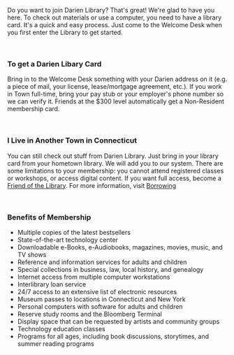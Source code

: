<div class="row margin-bottom-30">
<div class="col-md-6">

Do you want to join Darien Library? That's great! We're glad to have you here. To check out materials or use a computer, you need to have a library card. It's a quick and easy process. Just come to the Welcome Desk when you first enter the Library to get started. 

<br />

### To get a Darien Libary Card
Bring in to the Welcome Desk something with your Darien address on it (e.g. a piece of mail, your license, lease/mortgage agreement, etc.). If you work in Town full-time, bring your pay stub or your employer's phone number so we can verify it. Friends at the $300 level automatically get a Non-Resident membership card.

<br />

### I Live in Another Town in Connecticut
You can still check out stuff from Darien Library. Just bring in your library card from your hometown library. We will add you to our system. There are some limitations to your membership: you cannot attend registered classes or workshops, or access digital content. If you want full access, become a [Friend of the Library](/friends "Friend of the Library"). For more information, visit [Borrowing](/borrowing "Borrowing")

<br/>

</div>
<div class="col-md-6">

### Benefits of Membership
* Multiple copies of the latest bestsellers
* State-of-the-art technology center
* Downloadable e-Books, e-Audiobooks, magazines, movies, music, and TV shows
* Reference and information services for adults and children
* Special collections in business, law, local history, and genealogy
* Internet access from multiple computer workstations
* Interlibrary loan service
* 24/7 access to an extensive list of electronic resources
* Museum passes to locations in Connecticut and New York
* Personal computers with software for adults and children
* Reserve study rooms and the Bloomberg Terminal
* Display space that can be requested by artists and community groups
* Technology education classes
* Programs for all ages, including book discussions, storytimes, and summer reading programs

</div>
</div>